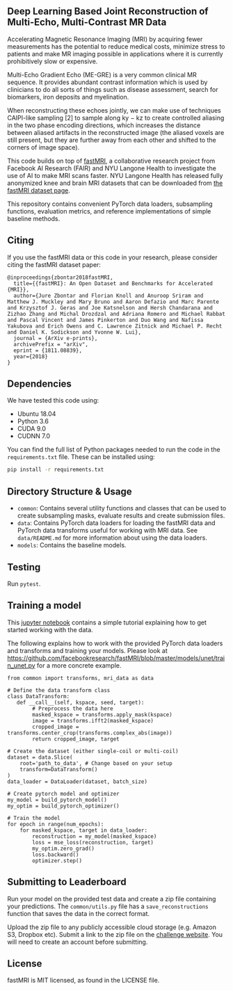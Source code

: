 ## Deep Learning Based Joint Reconstruction of Multi-Echo, Multi-Contrast MR Data

Accelerating Magnetic Resonance Imaging (MRI) by acquiring fewer measurements has the
potential to reduce medical costs, minimize stress to patients and make MR imaging
possible in applications where it is currently prohibitively slow or expensive.

Multi-Echo Gradient Echo (ME-GRE) is a very common clinical MR sequence. It provides abundant 
contrast information which is used by clinicians to do all sorts of things such as 
disease assessment, search for biomarkers, iron deposits and myelination. 

When reconstructing these echoes jointly, we can make use of techniques CAIPI-like sampling [2] 
to sample along ky − kz to create controlled aliasing in the two phase encoding directions, 
which increases the distance between aliased artifacts in the reconstructed image 
(the aliased voxels are still present, but they are further away from each other and shifted 
to the corners of image space).


This code builds on top of [fastMRI](http://fastMRI.org), a collaborative research project 
from Facebook AI Research (FAIR) and NYU Langone Health to investigate the use of AI
to make MRI scans faster. NYU Langone Health has released fully anonymized knee and 
brain MRI datasets that can be downloaded from [the fastMRI dataset page](https://fastmri.med.nyu.edu/).


This repository contains convenient PyTorch data loaders, subsampling functions, evaluation
metrics, and reference implementations of simple baseline methods.


## Citing
If you use the fastMRI data or this code in your research, please consider citing
the fastMRI dataset paper:
```
@inproceedings{zbontar2018fastMRI,
  title={{fastMRI}: An Open Dataset and Benchmarks for Accelerated {MRI}},
  author={Jure Zbontar and Florian Knoll and Anuroop Sriram and Matthew J. Muckley and Mary Bruno and Aaron Defazio and Marc Parente and Krzysztof J. Geras and Joe Katsnelson and Hersh Chandarana and Zizhao Zhang and Michal Drozdzal and Adriana Romero and Michael Rabbat and Pascal Vincent and James Pinkerton and Duo Wang and Nafissa Yakubova and Erich Owens and C. Lawrence Zitnick and Michael P. Recht and Daniel K. Sodickson and Yvonne W. Lui},
  journal = {ArXiv e-prints},
  archivePrefix = "arXiv",
  eprint = {1811.08839},
  year={2018}
}
```

## Dependencies
We have tested this code using:
* Ubuntu 18.04
* Python 3.6
* CUDA 9.0
* CUDNN 7.0

You can find the full list of Python packages needed to run the code in the
`requirements.txt` file. These can be installed using:
```bash
pip install -r requirements.txt
```

## Directory Structure & Usage
* `common`: Contains several utility functions and classes that can be used to
create subsampling masks, evaluate results and create submission files.
* `data`: Contains PyTorch data loaders for loading the fastMRI data and PyTorch
data transforms useful for working with MRI data. See `data/README.md` for more
information about using the data loaders.
* `models`: Contains the baseline models.

## Testing
Run `pytest`.

## Training a model
This [jupyter notebook](https://github.com/facebookresearch/fastMRI/blob/master/fastMRI_tutorial.ipynb) contains a simple tutorial explaining how to get started working with the data.

The following explains how to work with the provided PyTorch data loaders and transforms and training your models. Please look at https://github.com/facebookresearch/fastMRI/blob/master/models/unet/train_unet.py for a more concrete example.
```
from common import transforms, mri_data as data

# Define the data transform class
class DataTransform:
   def __call__(self, kspace, seed, target):
        # Preprocess the data here
        masked_kspace = transforms.apply_mask(kspace)
        image = transforms.ifft2(masked_kspace)
        cropped_image = transforms.center_crop(transforms.complex_abs(image))
        return cropped_image, target

# Create the dataset (either single-coil or multi-coil)
dataset = data.Slice(
    root='path_to_data', # Change based on your setup
    transform=DataTransform()
)
data_loader = DataLoader(dataset, batch_size)

# Create pytorch model and optimizer
my_model = build_pytorch_model()
my_optim = build_pytorch_optimizer()

# Train the model
for epoch in range(num_epochs):
    for masked_kspace, target in data_loader:
        reconstruction = my_model(masked_kspace)
        loss = mse_loss(reconstruction, target)
        my_optim.zero_grad()
        loss.backward()
        optimizer.step()
```

## Submitting to Leaderboard
Run your model on the provided test data and create a zip file containing your
predictions. The `common/utils.py` file has a `save_reconstructions` function
that saves the data in the correct format.

Upload the zip file to any publicly accessible cloud storage (e.g. Amazon S3,
Dropbox etc). Submit a link to the zip file on the [challenge website](http://fastmri.org/submit).
You will need to create an account before submitting.

## License
fastMRI is MIT licensed, as found in the LICENSE file.
